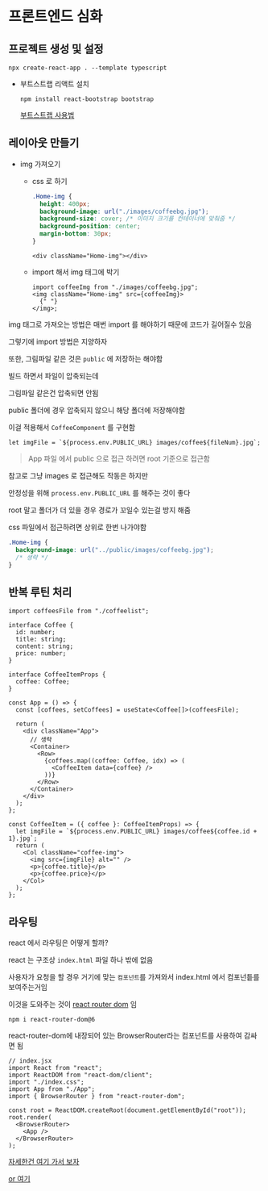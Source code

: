 # 프론트엔드 심화

## 프로젝트 생성 및 설정

```
npx create-react-app . --template typescript
```

- 부트스트랩 리액트 설치

  ```
  npm install react-bootstrap bootstrap
  ```

  [부트스트랩 사용법](https://react-bootstrap.netlify.app/docs/getting-started/introduction)

## 레이아웃 만들기

- img 가져오기

  - css 로 하기

    ```css
    .Home-img {
      height: 400px;
      background-image: url("./images/coffeebg.jpg");
      background-size: cover; /* 이미지 크기를 컨테이너에 맞춰줌 */
      background-position: center;
      margin-bottom: 30px;
    }
    ```

    ```tsx
    <div className="Home-img"></div>
    ```

  - import 해서 img 태그에 박기

    ```tsx
    import coffeeImg from "./images/coffeebg.jpg";
    <img className="Home-img" src={coffeeImg}>
      {" "}
    </img>;
    ```

img 태그로 가져오는 방법은 매번 import 를 해야하기 때문에 코드가 길어질수 있음

그렇기에 import 방법은 지양하자

또한, 그림파일 같은 것은 `public` 에 저장하는 해야함

빌드 하면서 파일이 압축되는데

그림파일 같은건 압축되면 안됨

public 폴더에 경우 압축되지 않으니 해당 폴더에 저장해야함

이걸 적용해서 `CoffeeComponent` 를 구현함

```tsx
let imgFile = `${process.env.PUBLIC_URL} images/coffee${fileNum}.jpg`;
```

> App 파일 에서 public 으로 접근 하려면 root 기준으로 접근함

참고로 그냥 images 로 접근해도 작동은 하지만

안정성을 위해 `process.env.PUBLIC_URL` 를 해주는 것이 좋다

root 말고 폴더가 더 있을 경우 경로가 꼬일수 있는걸 방지 해줌

css 파일에서 접근하려면 상위로 한번 나가야함

```css
.Home-img {
  background-image: url("../public/images/coffeebg.jpg");
  /* 생략 */
}
```

## 반복 루틴 처리

```tsx
import coffeesFile from "./coffeelist";

interface Coffee {
  id: number;
  title: string;
  content: string;
  price: number;
}

interface CoffeeItemProps {
  coffee: Coffee;
}

const App = () => {
  const [coffees, setCoffees] = useState<Coffee[]>(coffeesFile);

  return (
    <div className="App">
      // 생략
      <Container>
        <Row>
          {coffees.map((coffee: Coffee, idx) => (
            <CoffeeItem data={coffee} />
          ))}
        </Row>
      </Container>
    </div>
  );
};

const CoffeeItem = ({ coffee }: CoffeeItemProps) => {
  let imgFile = `${process.env.PUBLIC_URL} images/coffee${coffee.id + 1}.jpg`;
  return (
    <Col className="coffee-img">
      <img src={imgFile} alt="" />
      <p>{coffee.title}</p>
      <p>{coffee.price}</p>
    </Col>
  );
};
```

## 라우팅

react 에서 라우팅은 어떻게 할까?

react 는 구조상 `index.html` 파일 하나 밖에 없음

사용자가 요청을 할 경우 거기에 맞는 `컴포넌트`를 가져와서 index.html 에서 컴포넌틑를 보여주는거임

이것을 도와주는 것이 [react router dom](https://reactrouter.com/en/main) 임

```
npm i react-router-dom@6
```

react-router-dom에 내장되어 있는 BrowserRouter라는 컴포넌트를 사용하여 감싸면 됨

```tsx
// index.jsx
import React from "react";
import ReactDOM from "react-dom/client";
import "./index.css";
import App from "./App";
import { BrowserRouter } from "react-router-dom";

const root = ReactDOM.createRoot(document.getElementById("root"));
root.render(
  <BrowserRouter>
    <App />
  </BrowserRouter>
);
```

[자세한건 여기 가서 보자](https://shape-coding.tistory.com/entry/React-React-%EA%B0%9C%EB%B0%9C%ED%99%98%EA%B2%BD-%EC%84%B8%ED%8C%85%ED%95%98%EA%B8%B0-React-Router-%EC%84%A4%EC%B9%98)

[or 여기](https://reactrouter.com/en/main/start/tutorial)
